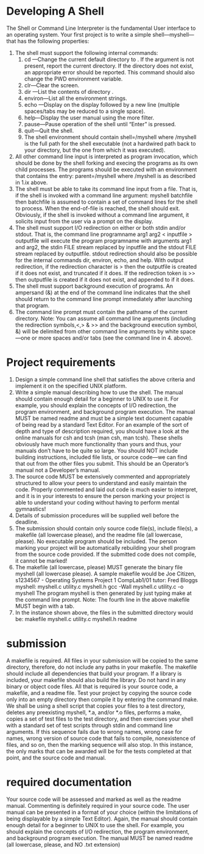 # Developing A Shell
The Shell or Command Line Interpreter is the fundamental User interface to an
operating system. Your first project is to write a simple shell—myshell—that has
the following properties:
1. The shell must support the following internal commands:
    1. cd <directory>—Change the current default directory to <directory>. If the <directory>       argument is not present, report the current
    directory. If the directory does not exist, an appropriate error should be
    reported. This command should also change the PWD environment
    variable.
    2. clr—Clear the screen.
    3. dir <directory>—List the contents of directory <directory>.
    4. environ—List all the environment strings.
    5. echo <comment>—Display <comment> on the display followed by a new
    line (multiple spaces/tabs may be reduced to a single space).
    6. help—Display the user manual using the more filter.
    7. pause—Pause operation of the shell until “Enter” is pressed.
    8. quit—Quit the shell.
    9. The shell environment should contain shell=<pathname>/myshell
    where <pathname>/myshell is the full path for the shell executable (not
    a hardwired path back to your directory, but the one from which it was
    executed).
2. All other command line input is interpreted as program invocation, which
should be done by the shell forking and execing the programs as its own child
processes. The programs should be executed with an environment that contains
the entry: parent=<pathname>/myshell where <pathname>/myshell
is as described in 1.ix above.
3. The shell must be able to take its command line input from a file. That is, if the
shell is invoked with a command line argument:
myshell batchfile
then batchfile is assumed to contain a set of command lines for the shell to
process. When the end-of-file is reached, the shell should exit. Obviously, if the
shell is invoked without a command line argument, it solicits input from the user
via a prompt on the display.
4. The shell must support I/O redirection on either or both stdin and/or stdout.
That is, the command line
programname arg1 arg2 < inputfile > outputfile
will execute the program programname with arguments arg1 and arg2, the
stdin FILE stream replaced by inputfile and the stdout FILE stream
replaced by outputfile.
  stdout redirection should also be possible for the internal commands dir,
environ, echo, and help.
With output redirection, if the redirection character is > then the
outputfile is created if it does not exist, and truncated if it does. If the redirection token is >> then outputfile is created if it does not exist, and
appended to if it does.
5. The shell must support background execution of programs. An ampersand (&)
at the end of the command line indicates that the shell should return to the
command line prompt immediately after launching that program.
6. The command line prompt must contain the pathname of the current
directory.
Note: You can assume all command line arguments (including the redirection symbols,<,> & >> and the background execution symbol, &) will be delimited from other
command line arguments by white space—one or more spaces and/or tabs (see the
command line in 4. above).

  
# Project requirements  
1. Design a simple command line shell that satisfies the above criteria and implement it on the specified UNIX platform.
2. Write a simple manual describing how to use the shell. The manual should
contain enough detail for a beginner to UNIX to use it. For example, you should
explain the concepts of I/O redirection, the program environment, and background program execution. The manual MUST be named readme and must be
a simple text document capable of being read by a standard Text Editor.
For an example of the sort of depth and type of description required, you
should have a look at the online manuals for csh and tcsh (man csh, man
tcsh). These shells obviously have much more functionality than yours and
thus, your manuals don’t have to be quite so large.
You should NOT include building instructions, included file lists, or source
code—we can find that out from the other files you submit. This should be an
Operator’s manual not a Developer’s manual.
3. The source code MUST be extensively commented and appropriately structured to allow your peers to understand and easily maintain the code. Properly
commented and laid out code is much easier to interpret, and it is in your interests to ensure the person marking your project is able to understand your
coding without having to perform mental gymnastics!
4. Details of submission procedures will be supplied well before the deadline.
5. The submission should contain only source code file(s), include file(s), a makefile (all lowercase please), and the readme file (all lowercase, please). No
executable program should be included. The person marking your project will
be automatically rebuilding your shell program from the source code provided.
If the submitted code does not compile, it cannot be marked!
  6. The makefile (all lowercase, please) MUST generate the binary file myshell
(all lowercase please). A sample makefile would be
Joe Citizen, s1234567 - Operating Systems Project 1
CompLab1/01 tutor: Fred Bloggs
myshell: myshell.c utility.c myshell.h
gcc -Wall myshell.c utility.c -o myshell
The program myshell is then generated by just typing make at the command
line prompt.
Note: The fourth line in the above makefile MUST begin with a tab.
7. In the instance shown above, the files in the submitted directory would be:
        makefile
        myshell.c
        utility.c
        myshell.h
        readme
 
# submission
A makefile is required. All files in your submission will be copied to the same
directory, therefore, do not include any paths in your makefile. The makefile
should include all dependencies that build your program. If a library is included, your
makefile should also build the library.
Do not hand in any binary or object code files. All that is required is your source
code, a makefile, and a readme file. Test your project by copying the source code
only into an empty directory then compile it by entering the command make.
We shall be using a shell script that copies your files to a test directory, deletes
any preexisting myshell, *.a, and/or *.o files, performs a make, copies a set of test
files to the test directory, and then exercises your shell with a standard set of test
scripts through stdin and command line arguments. If this sequence fails due to wrong
names, wrong case for names, wrong version of source code that fails to compile,
nonexistence of files, and so on, then the marking sequence will also stop. In this
instance, the only marks that can be awarded will be for the tests completed at that
point, and the source code and manual.
 
# required documentation
Your source code will be assessed and marked as well as the readme manual. Commenting is definitely required in your source code. The user manual can be presented
in a format of your choice (within the limitations of being displayable by a simple
Text Editor). Again, the manual should contain enough detail for a beginner to UNIX
to use the shell. For example, you should explain the concepts of I/O redirection, the
program environment, and background program execution. The manual MUST be
named readme (all lowercase, please, and NO .txt extension)
